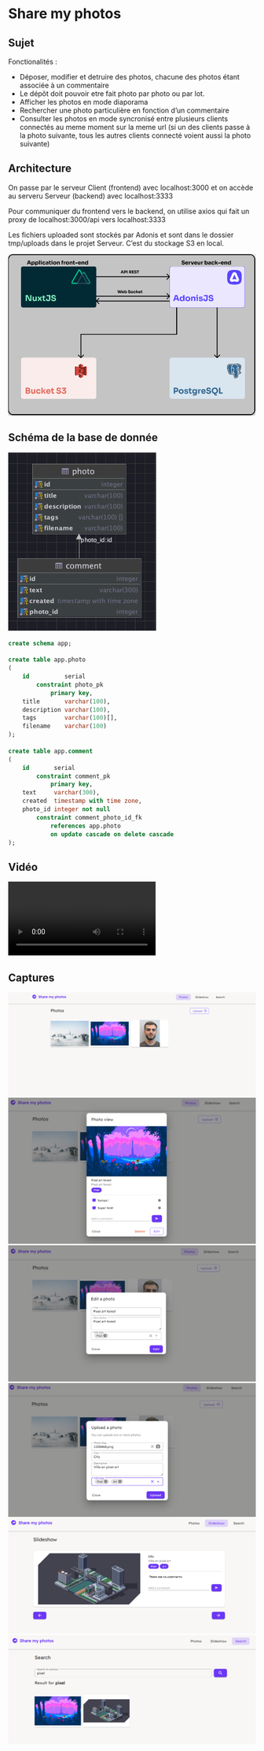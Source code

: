 # Share my photos

## Sujet

Fonctionalités :

- Déposer, modifier et detruire des photos, chacune des photos étant associée à un commentaire
- Le dépôt doit pouvoir etre fait photo par photo ou par lot.
- Afficher les photos en mode diaporama
- Rechercher une photo particulière en fonction d’un commentaire
- Consulter les photos en mode syncronisé entre plusieurs clients connectés au meme
moment sur la meme url (si un des clients passe à la photo suivante, tous les autres clients
connecté voient aussi la photo suivante)

## Architecture

On passe par le serveur Client (frontend) avec localhost:3000 et on accède au serveru Serveur (backend) avec localhost:3333

Pour communiquer du frontend vers le backend, on utilise axios qui fait un proxy de localhost:3000/api vers localhost:3333

Les fichiers uploaded sont stockés par Adonis et sont dans le dossier tmp/uploads dans le projet Serveur.
C’est du stockage S3 en local.

![Architecture diagram](Captures/architecture.png)
## Schéma de la base de donnée

![Database diagram](Captures/database-diagram.png)

```sql
create schema app;

create table app.photo
(
    id          serial
        constraint photo_pk
            primary key,
    title       varchar(100),
    description varchar(100),
    tags        varchar(100)[],
    filename    varchar(100)
);

create table app.comment
(
    id       serial
        constraint comment_pk
            primary key,
    text     varchar(300),
    created  timestamp with time zone,
    photo_id integer not null
        constraint comment_photo_id_fk
            references app.photo
            on update cascade on delete cascade
);
```
## Vidéo
![Architecture diagram](share_my_photo_alexandre_anastassiades.mp4)
## Captures
![Acceuil](Captures/accueil.png)
![Photo](Captures/photo.png)
![Edit](Captures/edit.png)
![upload](Captures/upload.png)
![Slide](Captures/slide.png)
![search](Captures/search.png)

